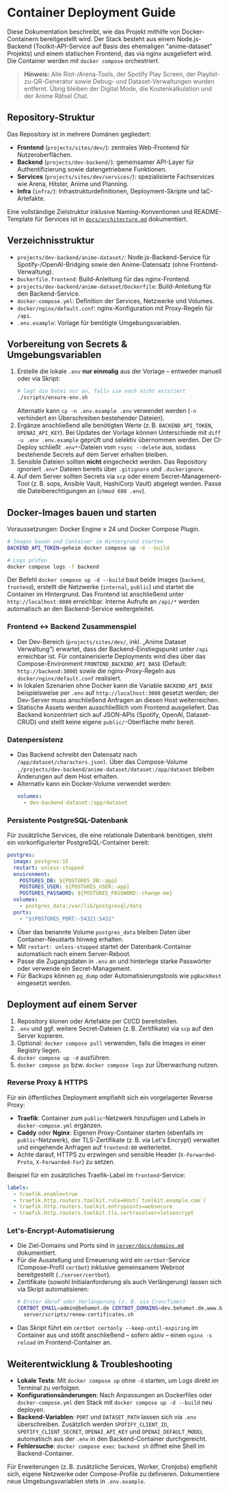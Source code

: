 # Container Deployment Guide

Diese Dokumentation beschreibt, wie das Projekt mithilfe von Docker-Containern bereitgestellt wird. Der Stack besteht aus einem Node.js-Backend (Toolkit-API-Service auf Basis des ehemaligen "anime-dataset" Projekts) und einem statischen Frontend, das via nginx ausgeliefert wird. Die Container werden mit `docker compose` orchestriert.

> **Hinweis:** Alle Riot-/Arena-Tools, der Spotify Play Screen, der Playlist-zu-QR-Generator sowie Debug- und Dataset-Verwaltungen wurden entfernt. Übrig bleiben der Digital Mode, die Kostenkalkulation und der Anime Rätsel Chat.

## Repository-Struktur

Das Repository ist in mehrere Domänen gegliedert:

- **Frontend** (`projects/sites/dev/`): zentrales Web-Frontend für Nutzeroberflächen.
- **Backend** (`projects/dev-backend/`): gemeinsamer API-Layer für Authentifizierung sowie datengetriebene Funktionen.
- **Services** (`projects/sites/dev/services/`): spezialisierte Fachservices wie Arena, Hitster, Anime und Planning.
- **Infra** (`infra/`): Infrastrukturdefinitionen, Deployment-Skripte und IaC-Artefakte.

Eine vollständige Zielstruktur inklusive Naming-Konventionen und README-Template für Services ist in [`docs/architecture.md`](docs/architecture.md) dokumentiert.

## Verzeichnisstruktur

- `projects/dev-backend/anime-dataset/`: Node.js-Backend-Service für Spotify-/OpenAI-Bridging sowie den Anime-Datensatz (ohne Frontend-Verwaltung).
- `Dockerfile.frontend`: Build-Anleitung für das nginx-Frontend.
- `projects/dev-backend/anime-dataset/Dockerfile`: Build-Anleitung für den Backend-Service.
- `docker-compose.yml`: Definition der Services, Netzwerke und Volumes.
- `docker/nginx/default.conf`: nginx-Konfiguration mit Proxy-Regeln für `/api`.
- `.env.example`: Vorlage für benötigte Umgebungsvariablen.

## Vorbereitung von Secrets & Umgebungsvariablen

1. Erstelle die lokale `.env` **nur einmalig** aus der Vorlage – entweder manuell oder via Skript:
   ```bash
   # legt die Datei nur an, falls sie noch nicht existiert
   ./scripts/ensure-env.sh
   ```
   Alternativ kann `cp -n .env.example .env` verwendet werden (`-n` verhindert ein Überschreiben bestehender Dateien).
2. Ergänze anschließend alle benötigten Werte (z. B. `BACKEND_API_TOKEN`, `OPENAI_API_KEY`). Bei Updates der Vorlage können Unterschiede mit `diff -u .env .env.example` geprüft und selektiv übernommen werden. Der CI-Deploy schließt `.env*`-Dateien vom `rsync --delete` aus, sodass bestehende Secrets auf dem Server erhalten bleiben.
3. Sensible Dateien sollten **nicht** eingecheckt werden. Das Repository ignoriert `.env*` Dateien bereits über `.gitignore` und `.dockerignore`.
4. Auf dem Server sollten Secrets via `scp` oder einem Secret-Management-Tool (z. B. sops, Ansible Vault, HashiCorp Vault) abgelegt werden. Passe die Dateiberechtigungen an (`chmod 600 .env`).

## Docker-Images bauen und starten

Voraussetzungen: Docker Engine ≥ 24 und Docker Compose Plugin.

```bash
# Images bauen und Container im Hintergrund starten
BACKEND_API_TOKEN=geheim docker compose up -d --build

# Logs prüfen
docker compose logs -f backend
```

Der Befehl `docker compose up -d --build` baut beide Images (`backend`, `frontend`), erstellt die Netzwerke (`internal`, `public`) und startet die Container im Hintergrund. Das Frontend ist anschließend unter `http://localhost:8080` erreichbar. Interne Aufrufe an `/api/*` werden automatisch an den Backend-Service weitergeleitet.

### Frontend ↔ Backend Zusammenspiel

- Der Dev-Bereich (`projects/sites/dev/`, inkl. „Anime Dataset Verwaltung“) erwartet, dass der Backend-Einstiegspunkt unter `/api` erreichbar ist. Für containerisierte Deployments wird dies über das Compose-Environment `FRONTEND_BACKEND_API_BASE` (Default: `http://backend:3000`) sowie die nginx-Proxy-Regeln aus `docker/nginx/default.conf` realisiert.
- In lokalen Szenarien ohne Docker kann die Variable `BACKEND_API_BASE` beispielsweise per `.env` auf `http://localhost:3000` gesetzt werden; der Dev-Server muss anschließend Anfragen an diesen Host weiterreichen.
- Statische Assets werden ausschließlich vom Frontend ausgeliefert. Das Backend konzentriert sich auf JSON-APIs (Spotify, OpenAI, Dataset-CRUD) und stellt keine eigene `public/`-Oberfläche mehr bereit.

### Datenpersistenz

- Das Backend schreibt den Datensatz nach `/app/dataset/characters.jsonl`. Über das Compose-Volume `./projects/dev-backend/anime-dataset/dataset:/app/dataset` bleiben Änderungen auf dem Host erhalten.
- Alternativ kann ein Docker-Volume verwendet werden:
  ```yaml
  volumes:
    - dev-backend-dataset:/app/dataset
  ```

### Persistente PostgreSQL-Datenbank

Für zusätzliche Services, die eine relationale Datenbank benötigen, steht ein vorkonfigurierter PostgreSQL-Container bereit:

```yaml
postgres:
  image: postgres:15
  restart: unless-stopped
  environment:
    POSTGRES_DB: ${POSTGRES_DB:-app}
    POSTGRES_USER: ${POSTGRES_USER:-app}
    POSTGRES_PASSWORD: ${POSTGRES_PASSWORD:-change-me}
  volumes:
    - postgres_data:/var/lib/postgresql/data
  ports:
    - "${POSTGRES_PORT:-5432}:5432"
```

- Über das benannte Volume `postgres_data` bleiben Daten über Container-Neustarts hinweg erhalten.
- Mit `restart: unless-stopped` startet der Datenbank-Container automatisch nach einem Server-Reboot.
- Passe die Zugangsdaten in `.env` an und hinterlege starke Passwörter oder verwende ein Secret-Management.
- Für Backups können `pg_dump` oder Automatisierungstools wie `pgBackRest` eingesetzt werden.

## Deployment auf einem Server

1. Repository klonen oder Artefakte per CI/CD bereitstellen.
2. `.env` und ggf. weitere Secret-Dateien (z. B. Zertifikate) via `scp` auf den Server kopieren.
3. Optional: `docker compose pull` verwenden, falls die Images in einer Registry liegen.
4. `docker compose up -d` ausführen.
5. `docker compose ps` bzw. `docker compose logs` zur Überwachung nutzen.

### Reverse Proxy & HTTPS

Für ein öffentliches Deployment empfiehlt sich ein vorgelagerter Reverse Proxy:

- **Traefik**: Container zum `public`-Netzwerk hinzufügen und Labels in `docker-compose.yml` ergänzen.
- **Caddy** oder **Nginx**: Eigenen Proxy-Container starten (ebenfalls im `public`-Netzwerk), der TLS-Zertifikate (z. B. via Let's Encrypt) verwaltet und eingehende Anfragen auf `frontend:80` weiterleitet.
- Achte darauf, HTTPS zu erzwingen und sensible Header (`X-Forwarded-Proto`, `X-Forwarded-For`) zu setzen.

Beispiel für ein zusätzliches Traefik-Label im `frontend`-Service:
```yaml
labels:
  - traefik.enable=true
  - traefik.http.routers.toolkit.rule=Host(`toolkit.example.com`)
  - traefik.http.routers.toolkit.entrypoints=websecure
  - traefik.http.routers.toolkit.tls.certresolver=letsencrypt
```

### Let's-Encrypt-Automatisierung

- Die Ziel-Domains und Ports sind in [`server/docs/domains.md`](server/docs/domains.md) dokumentiert.
- Für die Ausstellung und Erneuerung wird ein `certbot`-Service (Compose-Profil `certbot`) inklusive gemeinsamem Webroot bereitgestellt (`./server/certbot`).
- Zertifikate (sowohl Initialanforderung als auch Verlängerung) lassen sich via Skript automatisieren:
  ```bash
  # Erster Abruf oder Verlängerung (z. B. via Cron/Timer)
  CERTBOT_EMAIL=admin@behamot.de CERTBOT_DOMAINS=dev.behamot.de,www.behamot.de \
    server/scripts/renew-certificates.sh
  ```
- Das Skript führt ein `certbot certonly --keep-until-expiring` im Container aus und stößt anschließend – sofern aktiv – einen `nginx -s reload` im Frontend-Container an.

## Weiterentwicklung & Troubleshooting

- **Lokale Tests**: Mit `docker compose up` ohne `-d` starten, um Logs direkt im Terminal zu verfolgen.
- **Konfigurationsänderungen**: Nach Anpassungen an Dockerfiles oder `docker-compose.yml` den Stack mit `docker compose up -d --build` neu deployen.
- **Backend-Variablen**: `PORT` und `DATASET_PATH` lassen sich via `.env` überschreiben. Zusätzlich werden `SPOTIFY_CLIENT_ID`, `SPOTIFY_CLIENT_SECRET`, `OPENAI_API_KEY` und `OPENAI_DEFAULT_MODEL` automatisch aus der `.env` in den Backend-Container durchgereicht.
- **Fehlersuche**: `docker compose exec backend sh` öffnet eine Shell im Backend-Container.

Für Erweiterungen (z. B. zusätzliche Services, Worker, Cronjobs) empfiehlt sich, eigene Netzwerke oder Compose-Profile zu definieren. Dokumentiere neue Umgebungsvariablen stets in `.env.example`.
